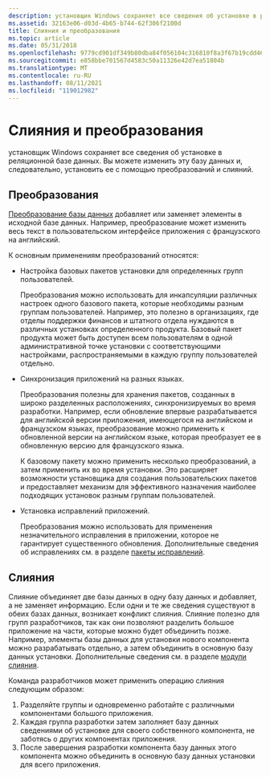 ```yaml
---
description: установщик Windows сохраняет все сведения об установке в реляционной базе данных. Вы можете изменить эту базу данных и, следовательно, установить ее с помощью преобразований и слияний.
ms.assetid: 32163e06-d03d-4b65-b744-62f306f2100d
title: Слияния и преобразования
ms.topic: article
ms.date: 05/31/2018
ms.openlocfilehash: 9779cd901df349b80dba84f056104c316810f8a3f67b19cdd4622dd68480ce1d
ms.sourcegitcommit: e858bbe701567d4583c50a11326e42d7ea51804b
ms.translationtype: MT
ms.contentlocale: ru-RU
ms.lasthandoff: 08/11/2021
ms.locfileid: "119012982"
---
```

# <a name="merges-and-transforms"></a>Слияния и преобразования

установщик Windows сохраняет все сведения об установке в реляционной базе данных. Вы можете изменить эту базу данных и, следовательно, установить ее с помощью преобразований и слияний.

## <a name="transforms"></a>Преобразования

[Преобразование базы данных](database-transforms.md) добавляет или заменяет элементы в исходной базе данных. Например, преобразование может изменить весь текст в пользовательском интерфейсе приложения с французского на английский.

К основным применениям преобразований относятся:

-   Настройка базовых пакетов установки для определенных групп пользователей.

    Преобразования можно использовать для инкапсуляции различных настроек одного базового пакета, которые необходимы разным группам пользователей. Например, это полезно в организациях, где отделы поддержки финансов и штатного отдела нуждаются в различных установках определенного продукта. Базовый пакет продукта может быть доступен всем пользователям в одной административной точке установки с соответствующими настройками, распространяемыми в каждую группу пользователей отдельно.

-   Синхронизация приложений на разных языках.

    Преобразования полезны для хранения пакетов, созданных в широко разделенных расположениях, синхронизируемых во время разработки. Например, если обновление впервые разрабатывается для английской версии приложения, имеющегося на английском и французском языках, преобразование можно применить к обновленной версии на английском языке, которая преобразует ее в обновленную версию для французского языка.

    К базовому пакету можно применить несколько преобразований, а затем применить их во время установки. Это расширяет возможности установщика для создания пользовательских пакетов и предоставляет механизм для эффективного назначения наиболее подходящих установок разным группам пользователей.

-   Установка исправлений приложений.

    Преобразования можно использовать для применения незначительного исправления в приложении, которое не гарантирует существенного обновления. Дополнительные сведения об исправлениях см. в разделе [пакеты исправлений](patch-packages.md).

## <a name="merges"></a>Слияния

Слияние объединяет две базы данных в одну базу данных и добавляет, а не заменяет информацию. Если одни и те же сведения существуют в обеих базах данных, возникает конфликт слияния. Слияние полезно для групп разработчиков, так как они позволяют разделить большое приложение на части, которые можно будет объединить позже. Например, элементы базы данных для установки нового компонента можно разрабатывать отдельно, а затем объединить в основную базу данных установки. Дополнительные сведения см. в разделе [модули слияния](merge-modules.md).

Команда разработчиков может применить операцию слияния следующим образом:

1.  Разделяйте группы и одновременно работайте с различными компонентами большого приложения.
2.  Каждая группа разработки затем заполняет базу данных сведениями об установке для своего собственного компонента, не заботясь о других компонентах приложения.
3.  После завершения разработки компонента базу данных этого компонента можно объединить в основную базу данных установки для всего приложения.

 

 



